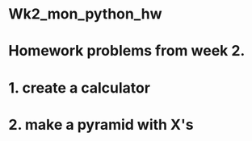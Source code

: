 # Wk2_mon_python_hw
# Homework problems from week 2. 
# 1. create a calculator
# 2. make a pyramid with X's
